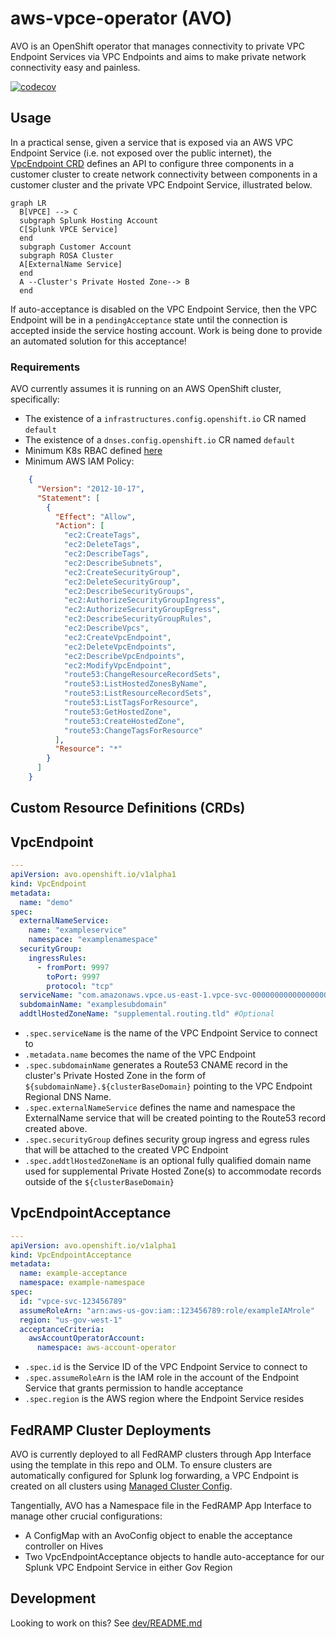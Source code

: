 # aws-vpce-operator (AVO)

AVO is an OpenShift operator that manages connectivity to private VPC Endpoint Services via VPC Endpoints and aims to make private network connectivity easy and painless.

[![codecov](https://codecov.io/gh/openshift/aws-vpce-operator/branch/main/graph/badge.svg)](https://codecov.io/gh/openshift/aws-vpce-operator)

## Usage

In a practical sense, given a service that is exposed via an AWS VPC Endpoint Service (i.e. not exposed over the public internet), the [VpcEndpoint CRD](./deploy/crds/avo.openshift.io_vpcendpoints.yaml) defines an API to configure three components in a customer cluster to create network connectivity between components in a customer cluster and the private VPC Endpoint Service, illustrated below.

```mermaid
graph LR
  B[VPCE] --> C
  subgraph Splunk Hosting Account
  C[Splunk VPCE Service]
  end
  subgraph Customer Account
  subgraph ROSA Cluster
  A[ExternalName Service] 
  end
  A --Cluster's Private Hosted Zone--> B
  end
```

If auto-acceptance is disabled on the VPC Endpoint Service, then the VPC Endpoint will be in a `pendingAcceptance` state until the connection is accepted inside the service hosting account. Work is being done to provide an automated solution for this acceptance!

### Requirements

AVO currently assumes it is running on an AWS OpenShift cluster, specifically:

* The existence of a `infrastructures.config.openshift.io` CR named `default`
* The existence of a `dnses.config.openshift.io` CR named `default`
* Minimum K8s RBAC defined [here](./deploy/15_clusterrole.yaml)
* Minimum AWS IAM Policy:

```json
    {
      "Version": "2012-10-17",
      "Statement": [
        {
          "Effect": "Allow",
          "Action": [
            "ec2:CreateTags",
            "ec2:DeleteTags",
            "ec2:DescribeTags",
            "ec2:DescribeSubnets",
            "ec2:CreateSecurityGroup",
            "ec2:DeleteSecurityGroup",
            "ec2:DescribeSecurityGroups",
            "ec2:AuthorizeSecurityGroupIngress",
            "ec2:AuthorizeSecurityGroupEgress",
            "ec2:DescribeSecurityGroupRules",
            "ec2:DescribeVpcs",
            "ec2:CreateVpcEndpoint",
            "ec2:DeleteVpcEndpoints",
            "ec2:DescribeVpcEndpoints",
            "ec2:ModifyVpcEndpoint",
            "route53:ChangeResourceRecordSets",
            "route53:ListHostedZonesByName",
            "route53:ListResourceRecordSets",
            "route53:ListTagsForResource",
            "route53:GetHostedZone",
            "route53:CreateHostedZone",
            "route53:ChangeTagsForResource"
          ],
          "Resource": "*"
        }
      ]
    }
```

## Custom Resource Definitions (CRDs)

## VpcEndpoint

```yaml
---
apiVersion: avo.openshift.io/v1alpha1
kind: VpcEndpoint
metadata:
  name: "demo"
spec:
  externalNameService:
    name: "exampleservice"
    namespace: "examplenamespace"
  securityGroup:
    ingressRules:
      - fromPort: 9997
        toPort: 9997
        protocol: "tcp"
  serviceName: "com.amazonaws.vpce.us-east-1.vpce-svc-00000000000000000"
  subdomainName: "examplesubdomain"
  addtlHostedZoneName: "supplemental.routing.tld" #Optional
```

* `.spec.serviceName` is the name of the VPC Endpoint Service to connect to
* `.metadata.name` becomes the name of the VPC Endpoint
* `.spec.subdomainName` generates a Route53 CNAME record in the cluster's Private Hosted Zone in the form of `${subdomainName}.${clusterBaseDomain}` pointing to the VPC Endpoint Regional DNS Name.
* `.spec.externalNameService` defines the name and namespace the ExternalName service that will be created pointing to the Route53 record created above.
* `.spec.securityGroup` defines security group ingress and egress rules that will be attached to the created VPC Endpoint
* `.spec.addtlHostedZoneName` is an optional fully qualified domain name used for supplemental Private Hosted Zone(s) to accommodate records outside of the `${clusterBaseDomain}`

## VpcEndpointAcceptance

```yaml
---
apiVersion: avo.openshift.io/v1alpha1
kind: VpcEndpointAcceptance
metadata:
  name: example-acceptance
  namespace: example-namespace
spec:
  id: "vpce-svc-123456789"
  assumeRoleArn: "arn:aws-us-gov:iam::123456789:role/exampleIAMrole"
  region: "us-gov-west-1"
  acceptanceCriteria:
    awsAccountOperatorAccount:
      namespace: aws-account-operator
```

* `.spec.id` is the Service ID of the VPC Endpoint Service to connect to
* `.spec.assumeRoleArn` is the IAM role in the account of the Endpoint Service that grants permission to handle acceptance
* `.spec.region` is the AWS region where the Endpoint Service resides

## FedRAMP Cluster Deployments

AVO is currently deployed to all FedRAMP clusters through App Interface using the template in this repo and OLM. To ensure clusters are automatically configured for Splunk log forwarding, a VPC Endpoint is created on all clusters using [Managed Cluster Config](https://github.com/openshift/managed-cluster-config/tree/master/deploy/osd-avo-resources/fedramp-vpc-endpoints).

Tangentially, AVO has a Namespace file in the FedRAMP App Interface to manage other crucial configurations:

* A ConfigMap with an AvoConfig object to enable the acceptance controller on Hives
* Two VpcEndpointAcceptance objects to handle auto-acceptance for our Splunk VPC Endpoint Service in either Gov Region

## Development

Looking to work on this? See [dev/README.md](./dev/README.md)
